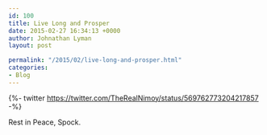 ```yaml
---
id: 100
title: Live Long and Prosper
date: 2015-02-27 16:34:13 +0000
author: Johnathan Lyman
layout: post

permalink: "/2015/02/live-long-and-prosper.html"
categories:
- Blog
---
```

{%- twitter https://twitter.com/TheRealNimoy/status/569762773204217857 -%}

Rest in Peace, Spock.

[1]: https://twitter.com/TheRealNimoy/status/569762773204217857